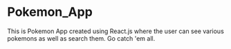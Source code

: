 # Pokemon_App
This is Pokemon App created using React.js where the user can see various pokemons as well as search them. Go catch 'em all.
